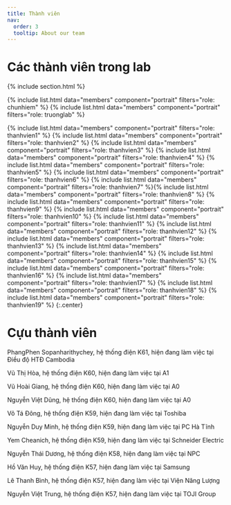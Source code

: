 ```yaml
---
title: Thành viên
nav:
  order: 3
  tooltip: About our team
---
```


# <i class="fas fa-users"></i>Các thành viên trong lab

{% include section.html %}

{%
  include list.html
  data="members"
  component="portrait"
  filters="role: chunhiem"
%}
{%
  include list.html
  data="members"
  component="portrait"
  filters="role: truonglab"
%}

{%
  include list.html
  data="members"
  component="portrait"
  filters="role: thanhvien1"
%}
{%
  include list.html
  data="members"
  component="portrait"
  filters="role: thanhvien2"
%}
{%
  include list.html
  data="members"
  component="portrait"
  filters="role: thanhvien3"
%}
{%
  include list.html
  data="members"
  component="portrait"
  filters="role: thanhvien4"
%}
{%
  include list.html
  data="members"
  component="portrait"
  filters="role: thanhvien5"
%}
{%
  include list.html
  data="members"
  component="portrait"
  filters="role: thanhvien6"
%}
{%
  include list.html
  data="members"
  component="portrait"
  filters="role: thanhvien7"
%}{%
  include list.html
  data="members"
  component="portrait"
  filters="role: thanhvien8"
%}
{%
  include list.html
  data="members"
  component="portrait"
  filters="role: thanhvien9"
%}
{%
  include list.html
  data="members"
  component="portrait"
  filters="role: thanhvien10"
%}
{%
  include list.html
  data="members"
  component="portrait"
  filters="role: thanhvien11"
%}
{%
  include list.html
  data="members"
  component="portrait"
  filters="role: thanhvien12"
%}
{%
  include list.html
  data="members"
  component="portrait"
  filters="role: thanhvien13"
%}
{%
  include list.html
  data="members"
  component="portrait"
  filters="role: thanhvien14"
%}
{%
  include list.html
  data="members"
  component="portrait"
  filters="role: thanhvien15"
%}
{%
  include list.html
  data="members"
  component="portrait"
  filters="role: thanhvien16"
%}
{%
  include list.html
  data="members"
  component="portrait"
  filters="role: thanhvien17"
%}
{%
  include list.html
  data="members"
  component="portrait"
  filters="role: thanhvien18"
%}
{%
  include list.html
  data="members"
  component="portrait"
  filters="role: thanhvien19"
%}
{:.center}

# <i class="fas fa-users"></i> Cựu thành viên                          
PhangPhen Sopanharithychey, hệ thống điện K61, hiện đang làm việc tại Điều độ HTĐ Cambodia<br>

Vũ Thị Hòa, hệ thống điện K60, hiện đang làm việc tại A1<br>

Vũ Hoài Giang, hệ thống điện K60, hiện đang làm việc tại A0<br>

Nguyễn Việt Dũng, hệ thống điện K60, hiện đang làm việc tại A0<br>

Võ Tá Đông, hệ thống điện K59, hiện đang làm việc tại Toshiba<br>

Nguyễn Duy Minh, hệ thống điện K59, hiện đang làm việc tại PC Hà Tĩnh<br>

Yem Cheanich, hệ thống điện K59, hiện đang làm việc tại Schneider Electric<br>

Nguyễn Thái Dương, hệ thống điện K58, hiện đang làm việc tại NPC<br>

Hồ Văn Huy, hệ thống điện K57, hiện đang làm việc tại Samsung<br>

Lê Thanh Bình, hệ thống điện K57, hiện đang làm việc tại Viện Năng Lượng<br>

Nguyễn Việt Trung, hệ thống điện K57, hiện đang làm việc tại TOJI Group

